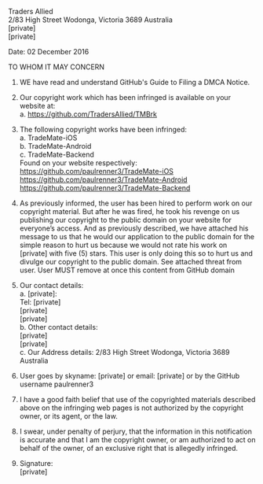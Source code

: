 Traders Allied      
2/83 High Street Wodonga, Victoria 3689 Australia    
[private]  
[private]  

Date: 02 December 2016

TO WHOM IT MAY CONCERN

1.	WE have read and understand GitHub's Guide to Filing a DMCA Notice.
2.	Our copyright work which has been infringed is available on your website at:  
a.	https://github.com/TradersAllied/TMBrk  

3.	The following copyright works have been infringed:  
a.	TradeMate-iOS  
b.	TradeMate-Android  
c.	TradeMate-Backend  
Found on your website respectively:  
https://github.com/paulrenner3/TradeMate-iOS  
https://github.com/paulrenner3/TradeMate-Android  
https://github.com/paulrenner3/TradeMate-Backend  

4.	As previously informed, the user has been hired to perform work on our copyright material. But after he was fired, he took his revenge on us publishing our copyright to the public domain on your website for everyone’s access.
And as previously described, we have attached his message to us that he would our application to the public domain for the simple reason to hurt us because we would not rate his work on [private] with five (5) stars. This user is only doing this so to hurt us and divulge our copyright to the public domain. See attached threat from user.
User MUST remove at once this content from GitHub domain

5.	Our contact details:  
a.	[private]:  
Tel: [private]  
[private]  
[private]  
b.	Other contact details:  
[private]  
[private]  
c.	Our Address details:
2/83 High Street Wodonga, Victoria 3689 Australia  

6.	User goes by skyname: [private] or email: [private] or by the GitHub username paulrenner3  
7.	I have a good faith belief that use of the copyrighted materials described above on the infringing web pages is not authorized by the copyright owner, or its agent, or the law.  
8.	I swear, under penalty of perjury, that the information in this notification is accurate and that I am the copyright owner, or am authorized to act on behalf of the owner, of an exclusive right that is allegedly infringed.  
9.	Signature:    
[private]  
